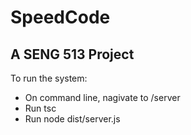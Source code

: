 # SpeedCode

## A SENG 513 Project

To run the system:
- On command line, nagivate to /server
- Run tsc
- Run node dist/server.js